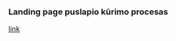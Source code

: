<h3>Landing page puslapio kūrimo procesas</h3>
<a href="https://htmlpreview.github.io/?https://github.com/GiedriusKazlauskas/JS-23-01-09/blob/master/landingpage/landingpagebuild.html">link</a>
